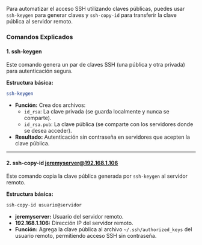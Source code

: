 Para automatizar el acceso SSH utilizando claves públicas, puedes usar `ssh-keygen` para generar claves y `ssh-copy-id` para transferir la clave pública al servidor remoto.

### Comandos Explicados

#### 1. **ssh-keygen**

Este comando genera un par de claves SSH (una pública y otra privada) para autenticación segura.

**Estructura básica:**

```bash
ssh-keygen
```

- **Función:** Crea dos archivos:
    - `id_rsa`: La clave privada (se guarda localmente y nunca se comparte).
    - `id_rsa.pub`: La clave pública (se comparte con los servidores donde se desea acceder).
- **Resultado:** Autenticación sin contraseña en servidores que acepten la clave pública.

---

#### 2. **ssh-copy-id jeremyserver@192.168.1.106**

Este comando copia la clave pública generada por `ssh-keygen` al servidor remoto.

**Estructura básica:**

```bash
ssh-copy-id usuario@servidor
```

- **jeremyserver:** Usuario del servidor remoto.
- **192.168.1.106:** Dirección IP del servidor remoto.
- **Función:** Agrega la clave pública al archivo `~/.ssh/authorized_keys` del usuario remoto, permitiendo acceso SSH sin contraseña.